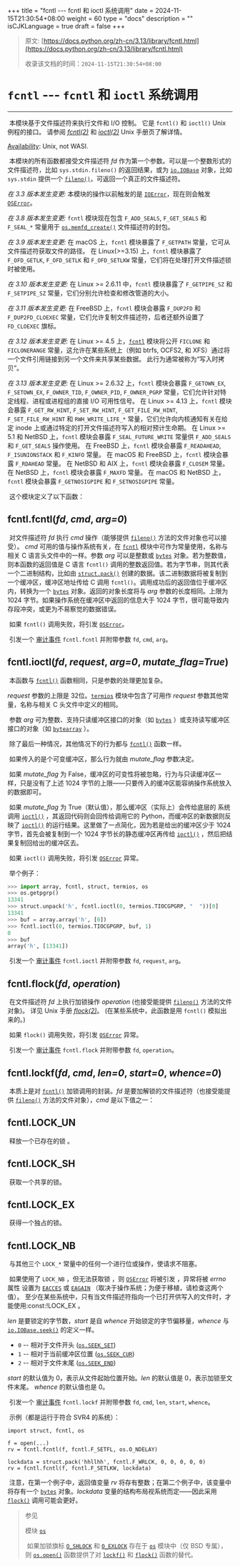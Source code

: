 +++
title = "fcntl --- fcntl 和 ioctl 系统调用"
date = 2024-11-15T21:30:54+08:00
weight = 60
type = "docs"
description = ""
isCJKLanguage = true
draft = false
+++

> 原文: [https://docs.python.org/zh-cn/3.13/library/fcntl.html](https://docs.python.org/zh-cn/3.13/library/fcntl.html)
>
> 收录该文档的时间：`2024-11-15T21:30:54+08:00`

# `fcntl` --- `fcntl` 和 `ioctl` 系统调用

------

​	本模块基于文件描述符来执行文件和 I/O 控制。 它是 `fcntl()` 和 `ioctl()` Unix 例程的接口。 请参阅 *[fcntl(2)](https://manpages.debian.org/fcntl(2))* 和 *[ioctl(2)](https://manpages.debian.org/ioctl(2))* Unix 手册页了解详情。

[Availability](https://docs.python.org/zh-cn/3.13/library/intro.html#availability): Unix, not WASI.

​	本模块的所有函数都接受文件描述符 *fd* 作为第一个参数。可以是一个整数形式的文件描述符，比如 `sys.stdin.fileno()` 的返回结果，或为 [`io.IOBase`](https://docs.python.org/zh-cn/3.13/library/io.html#io.IOBase) 对象，比如 `sys.stdin` 提供一个 [`fileno()`](https://docs.python.org/zh-cn/3.13/library/io.html#io.IOBase.fileno)，可返回一个真正的文件描述符。

*在 3.3 版本发生变更:* 本模块的操作以前触发的是 [`IOError`](https://docs.python.org/zh-cn/3.13/library/exceptions.html#IOError)，现在则会触发 [`OSError`](https://docs.python.org/zh-cn/3.13/library/exceptions.html#OSError)。

*在 3.8 版本发生变更:* `fcntl` 模块现在包含 `F_ADD_SEALS`, `F_GET_SEALS` 和 `F_SEAL_*` 常量用于 [`os.memfd_create()`](https://docs.python.org/zh-cn/3.13/library/os.html#os.memfd_create) 文件描述符的封包。

*在 3.9 版本发生变更:* 在 macOS 上，`fcntl` 模块暴露了 `F_GETPATH` 常量，它可从文件描述符获取文件的路径。 在 Linux(>=3.15) 上，`fcntl` 模块暴露了 `F_OFD_GETLK`, `F_OFD_SETLK` 和 `F_OFD_SETLKW` 常量，它们将在处理打开文件描述锁时被使用。

*在 3.10 版本发生变更:* 在 Linux >= 2.6.11 中，`fcntl` 模块暴露了 `F_GETPIPE_SZ` 和 `F_SETPIPE_SZ` 常量，它们分别允许检查和修改管道的大小。

*在 3.11 版本发生变更:* 在 FreeBSD 上，`fcntl` 模块会暴露 `F_DUP2FD` 和 `F_DUP2FD_CLOEXEC` 常量，它们允许复制文件描述符，后者还额外设置了 `FD_CLOEXEC` 旗标。

*在 3.12 版本发生变更:* 在 Linux >= 4.5 上，[`fcntl`](https://docs.python.org/zh-cn/3.13/library/fcntl.html#module-fcntl) 模块将公开 `FICLONE` 和 `FICLONERANGE` 常量，这允许在某些系统上（例如 btrfs, OCFS2, 和 XFS）通过将一个文件引用链接到另一个文件来共享某些数据。 此行为通常被称为“写入时拷贝”。

*在 3.13 版本发生变更:* 在 Linux >= 2.6.32 上，`fcntl` 模块会暴露 `F_GETOWN_EX`, `F_SETOWN_EX`, `F_OWNER_TID`, `F_OWNER_PID`, `F_OWNER_PGRP` 常量，它们允许针对特定线程、进程或进程组的直接 I/O 可用性信号。 在 Linux >= 4.13 上，`fcntl` 模块会暴露 `F_GET_RW_HINT`, `F_SET_RW_HINT`, `F_GET_FILE_RW_HINT`, `F_SET_FILE_RW_HINT` 和 `RWH_WRITE_LIFE_*` 常量，它们允许向内核通知有关在给定 inode 上或通过特定的打开文件描述符写入的相对预计生命期。 在 Linux >= 5.1 和 NetBSD 上，`fcntl` 模块会暴露 `F_SEAL_FUTURE_WRITE` 常量供 `F_ADD_SEALS` 和 `F_GET_SEALS` 操作使用。 在 FreeBSD 上，`fcntl` 模块会暴露 `F_READAHEAD`, `F_ISUNIONSTACK` 和 `F_KINFO` 常量。 在 macOS 和 FreeBSD 上，`fcntl` 模块会暴露 `F_RDAHEAD` 常量。 在 NetBSD 和 AIX 上，`fcntl` 模块会暴露 `F_CLOSEM` 常量。 在 NetBSD 上，`fcntl` 模块会暴露 `F_MAXFD` 常量。 在 macOS 和 NetBSD 上，`fcntl` 模块会暴露 `F_GETNOSIGPIPE` 和 `F_SETNOSIGPIPE` 常量。

​	这个模块定义了以下函数：

## fcntl.**fcntl**(*fd*, *cmd*, *arg=0*)

​	对文件描述符 *fd* 执行 *cmd* 操作（能够提供 [`fileno()`](https://docs.python.org/zh-cn/3.13/library/io.html#io.IOBase.fileno) 方法的文件对象也可以接受）。 *cmd* 可用的值与操作系统有关，在 [`fcntl`](https://docs.python.org/zh-cn/3.13/library/fcntl.html#module-fcntl) 模块中可作为常量使用，名称与相关 C 语言头文件中的一样。参数 *arg* 可以是整数或 [`bytes`](https://docs.python.org/zh-cn/3.13/library/stdtypes.html#bytes) 对象。若为整数值，则本函数的返回值是 C 语言 `fcntl()` 调用的整数返回值。若为字节串，则其代表一个二进制结构，比如由 [`struct.pack()`](https://docs.python.org/zh-cn/3.13/library/struct.html#struct.pack) 创建的数据。该二进制数据将被复制到一个缓冲区，缓冲区地址传给 C 调用 `fcntl()`。调用成功后的返回值位于缓冲区内，转换为一个 [`bytes`](https://docs.python.org/zh-cn/3.13/library/stdtypes.html#bytes) 对象。返回的对象长度将与 *arg* 参数的长度相同。上限为 1024 字节。如果操作系统在缓冲区中返回的信息大于 1024 字节，很可能导致内存段冲突，或更为不易察觉的数据错误。

​	如果 `fcntl()` 调用失败，将引发 [`OSError`](https://docs.python.org/zh-cn/3.13/library/exceptions.html#OSError)。

​	引发一个 [审计事件](https://docs.python.org/zh-cn/3.13/library/sys.html#auditing) `fcntl.fcntl` 并附带参数 `fd`, `cmd`, `arg`。

## fcntl.**ioctl**(*fd*, *request*, *arg=0*, *mutate_flag=True*)

​	本函数与 [`fcntl()`](https://docs.python.org/zh-cn/3.13/library/fcntl.html#fcntl.fcntl) 函数相同，只是参数的处理更加复杂。

*request* 参数的上限是 32位。[`termios`](https://docs.python.org/zh-cn/3.13/library/termios.html#module-termios) 模块中包含了可用作 *request* 参数其他常量，名称与相关 C 头文件中定义的相同。

​	参数 *arg* 可为整数、支持只读缓冲区接口的对象（如 [`bytes`](https://docs.python.org/zh-cn/3.13/library/stdtypes.html#bytes) ）或支持读写缓冲区接口的对象（如 [`bytearray`](https://docs.python.org/zh-cn/3.13/library/stdtypes.html#bytearray) ）。

​	除了最后一种情况，其他情况下的行为都与 [`fcntl()`](https://docs.python.org/zh-cn/3.13/library/fcntl.html#fcntl.fcntl) 函数一样。

​	如果传入的是个可变缓冲区，那么行为就由 *mutate_flag* 参数决定。

​	如果 *mutate_flag* 为 False，缓冲区的可变性将被忽略，行为与只读缓冲区一样，只是没有了上述 1024 字节的上限——只要传入的缓冲区能容纳操作系统放入的数据即可。

​	如果 *mutate_flag* 为 True（默认值），那么缓冲区（实际上）会传给底层的 系统调用 [`ioctl()`](https://docs.python.org/zh-cn/3.13/library/fcntl.html#fcntl.ioctl) ，其返回代码则会回传给调用它的 Python，而缓冲区的新数据则反映了 [`ioctl()`](https://docs.python.org/zh-cn/3.13/library/fcntl.html#fcntl.ioctl) 的运行结果。这里做了一点简化，因为若是给出的缓冲区少于 1024 字节，首先会被复制到一个 1024 字节长的静态缓冲区再传给 [`ioctl()`](https://docs.python.org/zh-cn/3.13/library/fcntl.html#fcntl.ioctl) ，然后把结果复制回给出的缓冲区去。

​	如果 `ioctl()` 调用失败，将引发 [`OSError`](https://docs.python.org/zh-cn/3.13/library/exceptions.html#OSError) 异常。

​	举个例子：



``` python
>>> import array, fcntl, struct, termios, os
>>> os.getpgrp()
13341
>>> struct.unpack('h', fcntl.ioctl(0, termios.TIOCGPGRP, "  "))[0]
13341
>>> buf = array.array('h', [0])
>>> fcntl.ioctl(0, termios.TIOCGPGRP, buf, 1)
0
>>> buf
array('h', [13341])
```

​	引发一个 [审计事件](https://docs.python.org/zh-cn/3.13/library/sys.html#auditing) `fcntl.ioctl` 并附带参数 `fd`, `request`, `arg`。

## fcntl.**flock**(*fd*, *operation*)

​	在文件描述符 *fd* 上执行加锁操作 *operation* (也接受能提供 [`fileno()`](https://docs.python.org/zh-cn/3.13/library/io.html#io.IOBase.fileno) 方法的文件对象)。 详见 Unix 手册 *[flock(2)](https://manpages.debian.org/flock(2))*。 (在某些系统中，此函数是用 `fcntl()` 模拟出来的。)

​	如果 `flock()` 调用失败，将引发 [`OSError`](https://docs.python.org/zh-cn/3.13/library/exceptions.html#OSError) 异常。

​	引发一个 [审计事件](https://docs.python.org/zh-cn/3.13/library/sys.html#auditing) `fcntl.flock` 并附带参数 `fd`, `operation`。

## fcntl.**lockf**(*fd*, *cmd*, *len=0*, *start=0*, *whence=0*)

​	本质上是对 [`fcntl()`](https://docs.python.org/zh-cn/3.13/library/fcntl.html#fcntl.fcntl) 加锁调用的封装。*fd* 是要加解锁的文件描述符（也接受能提供 [`fileno()`](https://docs.python.org/zh-cn/3.13/library/io.html#io.IOBase.fileno) 方法的文件对象），*cmd* 是以下值之一：

## fcntl.**LOCK_UN**

​	释放一个已存在的锁 。

## fcntl.**LOCK_SH**

​	获取一个共享的锁。

## fcntl.**LOCK_EX**

​	获得一个独占的锁。

## fcntl.**LOCK_NB**

​	与其他三个 `LOCK_*` 常量中的任何一个进行位或操作，使请求不阻塞。

​	如果使用了 `LOCK_NB` ，但无法获取锁 ，则 [`OSError`](https://docs.python.org/zh-cn/3.13/library/exceptions.html#OSError) 将被引发 ，异常将被 *errno* 属性 设置为 [`EACCES`](https://docs.python.org/zh-cn/3.13/library/errno.html#errno.EACCES) 或 [`EAGAIN`](https://docs.python.org/zh-cn/3.13/library/errno.html#errno.EAGAIN) （取决于操作系统；为便于移植，请检查这两个值）。 至少在某些系统中，只有当文件描述符指向一个已打开供写入的文件时，才能使用:const:!LOCK_EX 。

*len* 是要锁定的字节数，*start* 是自 *whence* 开始锁定的字节偏移量，*whence* 与 [`io.IOBase.seek()`](https://docs.python.org/zh-cn/3.13/library/io.html#io.IOBase.seek) 的定义一样。

- `0` -- 相对于文件开头 ([`os.SEEK_SET`](https://docs.python.org/zh-cn/3.13/library/os.html#os.SEEK_SET))
- `1` -- 相对于当前缓冲区位置 ([`os.SEEK_CUR`](https://docs.python.org/zh-cn/3.13/library/os.html#os.SEEK_CUR))
- `2` -- 相对于文件末尾 ([`os.SEEK_END`](https://docs.python.org/zh-cn/3.13/library/os.html#os.SEEK_END))

*start* 的默认值为 0，表示从文件起始位置开始。*len* 的默认值是 0，表示加锁至文件末尾。 *whence* 的默认值也是 0。

​	引发一个 [审计事件](https://docs.python.org/zh-cn/3.13/library/sys.html#auditing) `fcntl.lockf` 并附带参数 `fd`, `cmd`, `len`, `start`, `whence`。

​	示例（都是运行于符合 SVR4 的系统）：

```
import struct, fcntl, os

f = open(...)
rv = fcntl.fcntl(f, fcntl.F_SETFL, os.O_NDELAY)

lockdata = struct.pack('hhllhh', fcntl.F_WRLCK, 0, 0, 0, 0, 0)
rv = fcntl.fcntl(f, fcntl.F_SETLKW, lockdata)
```

​	注意，在第一个例子中，返回值变量 *rv* 将存有整数；在第二个例子中，该变量中将存有一个 [`bytes`](https://docs.python.org/zh-cn/3.13/library/stdtypes.html#bytes) 对象。*lockdata* 变量的结构布局视系统而定——因此采用 [`flock()`](https://docs.python.org/zh-cn/3.13/library/fcntl.html#fcntl.flock) 调用可能会更好。

> 参见
>
> 模块 [`os`](https://docs.python.org/zh-cn/3.13/library/os.html#module-os)
>
> ​	如果加锁旗标 [`O_SHLOCK`](https://docs.python.org/zh-cn/3.13/library/os.html#os.O_SHLOCK) 和 [`O_EXLOCK`](https://docs.python.org/zh-cn/3.13/library/os.html#os.O_EXLOCK) 存在于 [`os`](https://docs.python.org/zh-cn/3.13/library/os.html#module-os) 模块中（仅 BSD 专属），则 [`os.open()`](https://docs.python.org/zh-cn/3.13/library/os.html#os.open) 函数提供了对 [`lockf()`](https://docs.python.org/zh-cn/3.13/library/fcntl.html#fcntl.lockf) 和 [`flock()`](https://docs.python.org/zh-cn/3.13/library/fcntl.html#fcntl.flock) 函数的替代。
